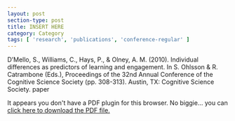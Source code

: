 ```yaml
---
layout: post
section-type: post
title: INSERT HERE
category: Category
tags: [ 'research', 'publications', 'conference-regular' ]
---
```

D’Mello, S., Williams, C., Hays, P., & Olney, A. M. (2010). Individual differences as predictors of learning and engagement. In S.  Ohlsson & R. Catrambone (Eds.), Proceedings of the 32nd Annual Conference of the Cognitive Science Society (pp. 308-313). Austin, TX: Cognitive Science Society.  paper

<object data="https://umdrive.memphis.edu/aolney/public/publications/INSERTHERE" type="application/pdf" width="100%" height="600px">
 
  <p>It appears you don't have a PDF plugin for this browser.
  No biggie... you can <a href="https://umdrive.memphis.edu/aolney/public/publications/INSERTHERE">click here to
  download the PDF file.</a></p>
  
</object>
